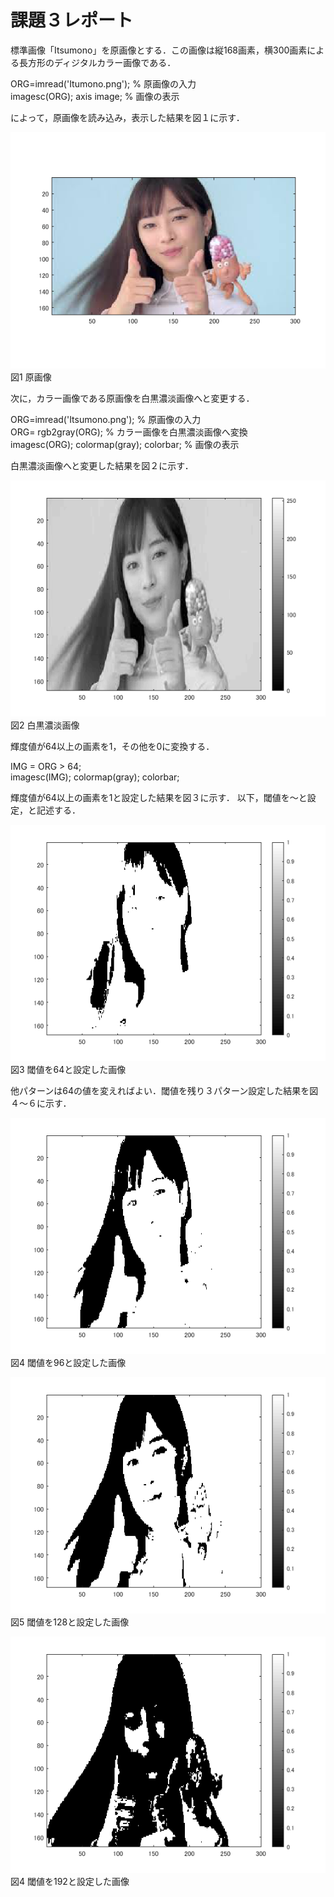 # 課題３レポート

標準画像「Itsumono」を原画像とする．この画像は縦168画素，横300画素による長方形のディジタルカラー画像である．

ORG=imread('Itumono.png'); % 原画像の入力  
imagesc(ORG); axis image; % 画像の表示

によって，原画像を読み込み，表示した結果を図１に示す．

![原画像](https://github.com/bazefu/lecture_image_processing/blob/master/image/org_img.png?raw=true)  
図1 原画像

次に，カラー画像である原画像を白黒濃淡画像へと変更する．

ORG=imread('Itsumono.png'); % 原画像の入力  
ORG= rgb2gray(ORG); % カラー画像を白黒濃淡画像へ変換  
imagesc(ORG); colormap(gray); colorbar; % 画像の表示  

白黒濃淡画像へと変更した結果を図２に示す．

![原画像](https://github.com/bazefu/lecture_image_processing/blob/master/image/kadai3_1.png?raw=true)  
図2 白黒濃淡画像

輝度値が64以上の画素を1，その他を0に変換する．

IMG = ORG > 64;  
imagesc(IMG); colormap(gray); colorbar;

輝度値が64以上の画素を1と設定した結果を図３に示す．
以下，閾値を～と設定，と記述する．

![原画像](https://github.com/bazefu/lecture_image_processing/blob/master/image/kadai3_2.png?raw=true)  
図3 閾値を64と設定した画像

他パターンは64の値を変えればよい．閾値を残り３パターン設定した結果を図４～６に示す．

![原画像](https://github.com/bazefu/lecture_image_processing/blob/master/image/kadai3_3.png?raw=true)  
図4 閾値を96と設定した画像

![原画像](https://github.com/bazefu/lecture_image_processing/blob/master/image/kadai3_4.png?raw=true)  
図5 閾値を128と設定した画像

![原画像](https://github.com/bazefu/lecture_image_processing/blob/master/image/kadai3_fear.png?raw=true)  
図4 閾値を192と設定した画像
